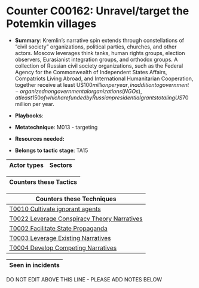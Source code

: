 # Counter C00162: Unravel/target the Potemkin villages

* **Summary**: Kremlin’s narrative spin extends through constellations of “civil society” organizations, political parties, churches, and other actors. Moscow leverages think tanks, human rights groups, election observers, Eurasianist integration groups, and orthodox groups. A collection of Russian civil society organizations, such as the Federal Agency for the Commonwealth of Independent States Affairs, Compatriots Living Abroad, and International Humanitarian Cooperation, together receive at least US$100 million per year, in addition to government-organized nongovernmental organizations (NGOs), at least 150 of which are funded by Russian presidential grants totaling US$70 million per year.

* **Playbooks**: 

* **Metatechnique**: M013 - targeting

* **Resources needed:** 

* **Belongs to tactic stage**: TA15


| Actor types | Sectors |
| ----------- | ------- |



| Counters these Tactics |
| ---------------------- |



| Counters these Techniques |
| ------------------------- |
| [T0010 Cultivate ignorant agents](../../generated_pages/techniques/T0010.md) |
| [T0022 Leverage Conspiracy Theory Narratives](../../generated_pages/techniques/T0022.md) |
| [T0002 Facilitate State Propaganda](../../generated_pages/techniques/T0002.md) |
| [T0003 Leverage Existing Narratives](../../generated_pages/techniques/T0003.md) |
| [T0004 Develop Competing Narratives](../../generated_pages/techniques/T0004.md) |



| Seen in incidents |
| ----------------- |


DO NOT EDIT ABOVE THIS LINE - PLEASE ADD NOTES BELOW